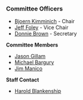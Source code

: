 ### Committee Officers

* [Bjoern Kimminich](mailto:bjoern.kimminich@owasp.org) - Chair
* [Jeff Foley](mailto:jeff.foley@owasp.org) - Vice Chair
* [Donnie Brown](mailto:donnie.brown@owasp.org) - Secretary

**Committee Members**
* [Jason Gillam](mailto:jason.gillam@owasp.org)
* [Michael Bargury](mailto:michael.bargury@owasp.org)
* [Jim Manico](mailto:jim.manico@owasp.org)

**Staff Contact**
* [Harold Blankenship](mailto:harold.blankenship@owasp.com)

